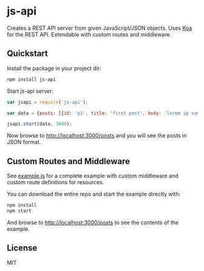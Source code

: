 # js-api
Creates a REST API server from given JavaScript/JSON objects.
Uses [Koa](https://github.com/koajs/koa) for the REST API.
Extendable with custom routes and middleware.

## Quickstart
Install the package in your project dir:

```bash
npm install js-api
```

Start js-api server:

```javascript
var jsapi = require('js-api');

var data = {posts: [{id: 'p1', title: 'first post', body: 'lorem ip sum'}]};

jsapi.start(data, 3000);
```

Now browse to [http://localhost:3000/posts](http://localhost:3000/posts) and you will see the posts in JSON format.

## Custom Routes and Middleware
See [example.js](example.js) for a complete example with custom middleware and custom route definitions for resources.

You can download the entire repo and start the example directly with:

```bash
npm install
npm start
```

And browse to [http://localhost:3000/posts](http://localhost:3000/posts) to see the contents of the example.

## License
MIT
